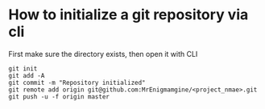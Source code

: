 # How to initialize a git repository via cli
First make sure the directory exists, then open it with CLI
```
git init
git add -A
git commit -m "Repository initialized"
git remote add origin git@github.com:MrEnigmamgine/<project_nmae>.git
git push -u -f origin master
```